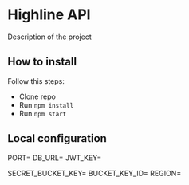# Highline API

Description of the project

## How to install

Follow this steps:
- Clone repo
- Run `npm install`
- Run `npm start`

## Local configuration

PORT=
DB_URL=
JWT_KEY=

SECRET_BUCKET_KEY=
BUCKET_KEY_ID=
REGION=



